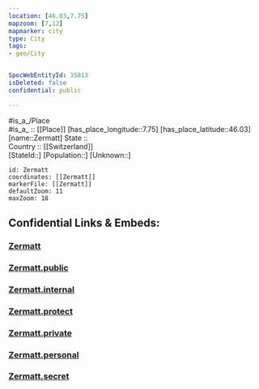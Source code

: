 ```yaml
---
location: [46.03,7.75] 
mapzoom: [7,12] 
mapmarker: city 
type: City
tags:
- geo/City


SpocWebEntityId: 35813
isDeleted: false
confidential: public

---
```

#is_a_/Place  
#is_a_ :: [[Place]] 
[has_place_longitude::7.75] 
[has_place_latitude::46.03] 
[name::Zermatt] 
State ::  
Country :: [[Switzerland]]  
[StateId::] 
[Population::] 
[Unknown::] 


```leaflet
id: Zermatt
coordinates: [[Zermatt]] 
markerFile: [[Zermatt]] 
defaultZoom: 11 
maxZoom: 18
```


## Confidential Links & Embeds: 

### [Zermatt](/_Standards/Earth/Continent/Europe/Europe~Central/Switzerland/Switzerland~Cantons/Valais/districts~Valais/Visp/municipalities~Visp/Zermatt.md) 

### [Zermatt.public](/_public/Earth/Continent/Europe/Europe~Central/Switzerland/Switzerland~Cantons/Valais/districts~Valais/Visp/municipalities~Visp/Zermatt.public.md) 

### [Zermatt.internal](/_internal/Earth/Continent/Europe/Europe~Central/Switzerland/Switzerland~Cantons/Valais/districts~Valais/Visp/municipalities~Visp/Zermatt.internal.md) 

### [Zermatt.protect](/_protect/Earth/Continent/Europe/Europe~Central/Switzerland/Switzerland~Cantons/Valais/districts~Valais/Visp/municipalities~Visp/Zermatt.protect.md) 

### [Zermatt.private](/_private/Earth/Continent/Europe/Europe~Central/Switzerland/Switzerland~Cantons/Valais/districts~Valais/Visp/municipalities~Visp/Zermatt.private.md) 

### [Zermatt.personal](/_personal/Earth/Continent/Europe/Europe~Central/Switzerland/Switzerland~Cantons/Valais/districts~Valais/Visp/municipalities~Visp/Zermatt.personal.md) 

### [Zermatt.secret](/_secret/Earth/Continent/Europe/Europe~Central/Switzerland/Switzerland~Cantons/Valais/districts~Valais/Visp/municipalities~Visp/Zermatt.secret.md)

